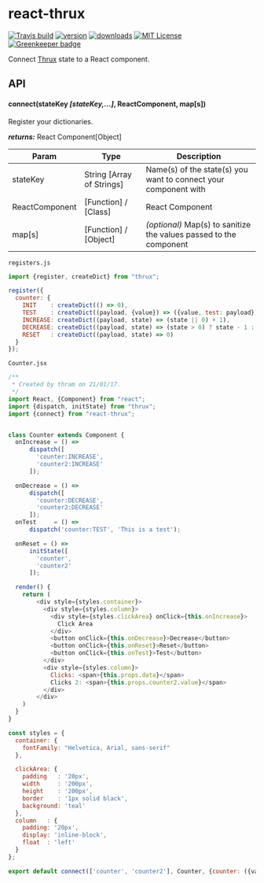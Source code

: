 # react-thrux

[![Travis build](https://img.shields.io/travis/Thram/react-thrux.svg?style=flat-square)](https://travis-ci.org/Thram/react-thrux)
[![version](https://img.shields.io/npm/v/react-thrux.svg?style=flat-square)](https://www.npmjs.com/package/react-thrux)
[![downloads](https://img.shields.io/npm/dt/react-thrux.svg?style=flat-square)](https://www.npmjs.com/package/react-thrux)
[![MIT License](https://img.shields.io/npm/l/react-thrux.svg?style=flat-square)](https://opensource.org/licenses/MIT) [![Greenkeeper badge](https://badges.greenkeeper.io/Thram/react-thrux.svg)](https://greenkeeper.io/)

Connect [Thrux](https://github.com/Thram/thrux) state to a React component.

## API

#### connect(stateKey *[stateKey,...]*, ReactComponent, map[s])

Register your dictionaries.

***returns:*** React Component[Object]

Param | Type | Description
----- | ---- | -----------
stateKey | String [Array of Strings] | Name(s) of the state(s) you want to connect your component with
ReactComponent | [Function] / [Class] | React Component
map[s] | [Function] / [Object] | *(optional)* Map(s) to sanitize the values passed to the component 

`registers.js`
```javascript
import {register, createDict} from "thrux";

register({
  counter: {
    INIT    : createDict(() => 0),
    TEST    : createDict((payload, {value}) => ({value, test: payload})),
    INCREASE: createDict((payload, state) => (state || 0) + 1),
    DECREASE: createDict((payload, state) => (state > 0) ? state - 1 : 0),
    RESET   : createDict((payload, state) => 0)
  }
});
```

`Counter.jsx`
```javascript
/**
 * Created by thram on 21/01/17.
 */
import React, {Component} from "react";
import {dispatch, initState} from "thrux";
import {connect} from "react-thrux";


class Counter extends Component {
  onIncrease = () =>
      dispatch([
        'counter:INCREASE',
        'counter2:INCREASE'
      ]);

  onDecrease = () =>
      dispatch([
        'counter:DECREASE',
        'counter2:DECREASE'
      ]);
  onTest     = () =>
      dispatch('counter:TEST', 'This is a test');

  onReset = () =>
      initState([
        'counter',
        'counter2'
      ]);

  render() {
    return (
        <div style={styles.container}>
          <div style={styles.column}>
            <div style={styles.clickArea} onClick={this.onIncrease}>
              Click Area
            </div>
            <button onClick={this.onDecrease}>Decrease</button>
            <button onClick={this.onReset}>Reset</button>
            <button onClick={this.onTest}>Test</button>
          </div>
          <div style={styles.column}>
            Clicks: <span>{this.props.data}</span>
            Clicks 2: <span>{this.props.counter2.value}</span>
          </div>
        </div>
    )
  }
}

const styles = {
  container: {
    fontFamily: "Helvetica, Arial, sans-serif"
  },

  clickArea: {
    padding   : '20px',
    width     : '200px',
    height    : '200px',
    border    : '1px solid black',
    background: 'teal'
  },
  column   : {
    padding: '20px',
    display: 'inline-block',
    float  : 'left'
  }
};

export default connect(['counter', 'counter2'], Counter, {counter: ({value}) => ({data: value})});

```